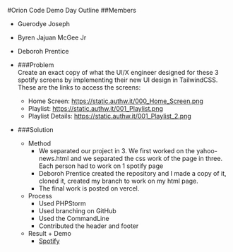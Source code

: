 #Orion Code Demo Day Outline
##Members
* Guerodye Joseph
* Byren Jajuan McGee Jr
* Deboroh Prentice
* ###Problem  
       Create an exact copy of what the UI/X engineer designed for these 3 spotify screens by implementing their new UI design in TailwindCSS.
       These are the links to access the screens:
    * Home Screen: https://static.authw.it/000_Home_Screen.png
    * Playlist: https://static.authw.it/001_Playlist.png
    * Playlist Details: https://static.authw.it/001_Playlist_2.png
  
* ###Solution
  * Method  
    * We separated our project in 3. We first worked on the yahoo-news.html and we separated the css work of the page in three.
      Each person had to work on 1 spotify page
    * Deboroh Prentice created the repository and I made a copy of it, cloned it, created my branch to work on my html page.
    * The final work is posted on vercel.
  * Process
    * Used PHPStorm
    * Used branching on GitHub
    * Used the CommandLine
    * Contributed the header and footer
  * Result + Demo 
    * [Spotify](https://spotifyuix.vercel.app/)
  
